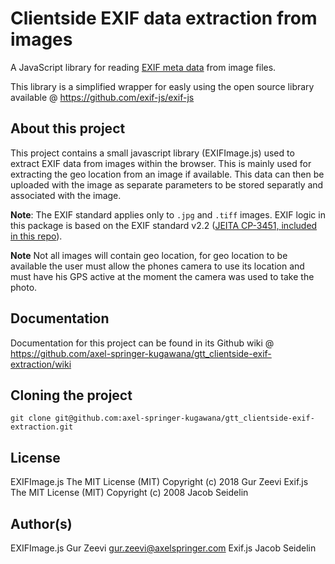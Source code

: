 # Clientside EXIF data extraction from images 

A JavaScript library for reading [EXIF meta data](https://en.wikipedia.org/wiki/Exchangeable_image_file_format) from image files.

This library is a simplified wrapper for easly using the open source library available @ https://github.com/exif-js/exif-js

## About this project
This project contains a small javascript library (EXIFImage.js) used to extract EXIF data from images within the browser.
This is mainly used for extracting the geo location from an image if available.
This data can then be uploaded with the image as separate parameters to be stored separatly and associated with the image.

**Note**: The EXIF standard applies only to `.jpg` and `.tiff` images. EXIF logic in this package is based on the EXIF standard v2.2 ([JEITA CP-3451, included in this repo](/spec/Exif2-2.pdf)).

**Note** Not all images will contain geo location, for geo location to be available the user must allow the phones camera to use its location and must have his GPS active at the moment the camera was used to take the photo.

## Documentation
Documentation for this project can be found in its Github wiki @ https://github.com/axel-springer-kugawana/gtt_clientside-exif-extraction/wiki

## Cloning the project
``` git clone git@github.com:axel-springer-kugawana/gtt_clientside-exif-extraction.git ```

## License
EXIFImage.js The MIT License (MIT)  Copyright (c) 2018 Gur Zeevi
Exif.js The MIT License (MIT) Copyright (c) 2008 Jacob Seidelin

## Author(s)
EXIFImage.js Gur Zeevi gur.zeevi@axelspringer.com
Exif.js Jacob Seidelin
